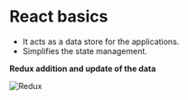 # React basics

* It acts as a data store for the applications.
* Simplifies the state management.

**Redux addition and update of the data**

![Redux]('./images/redux.png')
